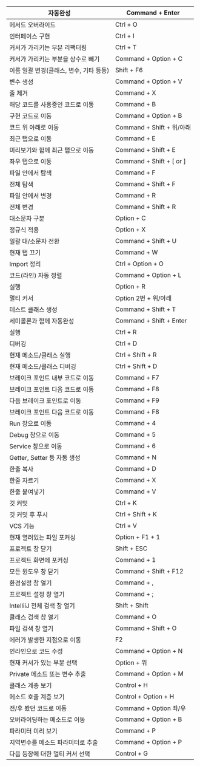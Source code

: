 
| 자동완성                                | Command + Enter           |
| --------------------------------------- | ------------------------- |
| 메서드 오버라이드                       | Ctrl + O                  |
| 인터페이스 구현                         | Ctrl + I                  |
| 커서가 가리키는 부분 리팩터링           | Ctrl + T                  |
| 커서가 가리키는 부분을 상수로 빼기      | Command + Option + C      |
| 이름 일괄 변경(클래스, 변수, 기타 등등) | Shift + F6                |
| 변수 생성                               | Command + Option + V      |
| 줄 제거                                 | Command + X               |
| 해당 코드를 사용중인 코드로 이동        | Command + B               |
| 구현 코드로 이동                        | Command + Option + B      |
| 코드 위 아래로 이동                     | Command + Shift + 위/아래 |
| 최근 탭으로 이동                        | Command + E               |
| 미리보기와 함께 최근 탭으로 이동        | Command + Shift + E       |
| 좌우 탭으로 이동                        | Command + Shift + [ or ]  |
| 파일 안에서 탐색                        | Command + F               |
| 전체 탐색                               | Command + Shift + F       |
| 파일 안에서 변경                        | Command + R               |
| 전체 변경                               | Command + Shift + R       |
| 대소문자 구분                           | Option + C                |
| 정규식 적용                             | Option + X                |
| 일괄 대/소문자 전환                     | Command + Shift + U       |
| 현재 탭 끄기                            | Command + W               |
| Import 정리                             | Ctrl + Option + O         |
| 코드(라인) 자동 정렬                    | Command + Option + L      |
| 실행                                    | Option + R                |
| 멀티 커서                               | Option 2번 + 위/아래      |
| 테스트 클래스 생성                      | Command + Shift + T       |
| 세미콜론과 함께 자동완성                | Command + Shift + Enter   |
| 실행                                    | Ctrl + R                  |
| 디버깅                                  | Ctrl + D                  |
| 현재 메소드/클래스 실행                 | Ctrl + Shift + R          |
| 현재 메소드/클래스 디버깅               | Ctrl + Shift + D          |
| 브레이크 포인트 내부 코드로 이동        | Command + F7              |
| 브레이크 포인트 다음 코드로 이동        | Command + F8              |
| 다음 브레이크 포인트로 이동             | Command + F9              |
| 브레이크 포인트 다음 코드로 이동        | Command + F8              |
| Run 창으로 이동                         | Command + 4               |
| Debug 창으로 이동                       | Command + 5               |
| Service 창으로 이동                     | Command + 6               |
| Getter, Setter 등 자동 생성             | Command + N               |
| 한줄 복사                               | Command + D               |
| 한줄 자르기                             | Command + X               |
| 한줄 붙여넣기                           | Command + V               |
| 깃 커밋                                 | Ctrl + K                  |
| 깃 커밋 후 푸시                         | Ctrl + Shift + K          |
| VCS 기능                                | Ctrl + V                  |
| 현재 열려있는 파일 포커싱               | Option + F1 + 1           |
| 프로젝트 창 닫기                        | Shift + ESC               |
| 프로젝트 화면에 포커싱                  | Command + 1               |
| 모든 윈도우 창 닫기                     | Command + Shift + F12     |
| 환경설정 창 열기                        | Command + ,               |
| 프로젝트 설정 창 열기                   | Command + ;               |
| IntelliiJ 전체 검색 창 열기             | Shift + Shift             |
| 클래스 검색 창 열기                     | Command + O               |
| 파일 검색 창 열기                       | Command + Shift + O       |
| 에러가 발생한 지점으로 이동             | F2                        |
| 인라인으로 코드 수정                    | Command + Option + N      |
| 현재 커서가 있는 부분 선택              | Option + 위               |
| Private 메소드 또는 변수 추출           | Command + Option + M      |
| 클래스 계층 보기                        | Control + H               |
| 메소드 호출 계층 보기                   | Control + Option + H      |
| 전/후 봤던 코드로 이동                  | Command + Option 좌/우    |
| 오버라이딩하는 메소드로 이동            | Command + Option + B      |
| 파라미터 미리 보기                      | Command + P               |
| 지역변수를 메소드 파라미터로 추출       | Command + Option + P      |
| 다음 등장에 대한 멀티 커서 선택         | Control + G               |
